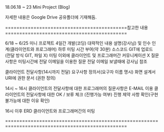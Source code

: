 18.06.18 ~ 23 Mini Project (Blog)

자세한 내용은 Google Drive 공유폴더에 기재해둠.


===========================================참고한 내용===========================================

6/18 ~ 6/25 미니 프로젝트
4일간 개발(코딩)
대략적인 내용 설명(강사님) 및 인수 인계(클라이언트와 프로그래머)
하루 미팅 시간 부여(약 30분)
소스코드 GIT에 업로드 (전달 방식 GIT, 파일 X)
미팅 이외에 클라이언트 및 프로그래머간 커뮤니케이션 X
질문사항은 미팅시간에 전달
이메일을 이용한 질문 전달
이메일 보낼때에 강사님 참조

클라이언트 전달사항(14시까지 전달)
요구사항 정의서(요구자 이름 명시)
화면 설계서 
URI에 권한 문서 (권한 정의)



14시 ~ 16시
클라이언트의 전달사항에 대한 프로그래머의 질문사항은 E-MAIL 이용
클라이언트의 전달사항에 대한 OK / 보류 체크 (진행가능 여부)
진행 제약 사항 확인(구현 불가능에 대한 이유 확인)

16시 이후
ERD 
클라이언트와 프로그래머간의 미팅

=================================================================================================
